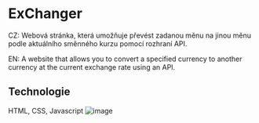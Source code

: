 # ExChanger

CZ:
Webová stránka, která umožňuje převést zadanou měnu na jinou měnu podle aktuálního směnného kurzu pomocí rozhraní API.

EN:
A website that allows you to convert a specified currency to another currency at the current exchange rate using an API.

## Technologie

HTML, CSS, Javascript 
![image](https://user-images.githubusercontent.com/59512637/149562211-585f9880-63d3-47e1-b87f-1aae329d407a.png)
